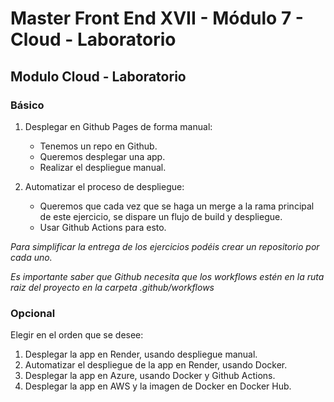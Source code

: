 # Master Front End XVII - Módulo 7 - Cloud - Laboratorio

## Modulo Cloud - Laboratorio

### Básico

1. Desplegar en Github Pages de forma manual:

   - Tenemos un repo en Github.
   - Queremos desplegar una app.
   - Realizar el despliegue manual.

2. Automatizar el proceso de despliegue:

   - Queremos que cada vez que se haga un merge a la rama principal de este ejercicio, se dispare un flujo de build y despliegue.
   - Usar Github Actions para esto.

_Para simplificar la entrega de los ejercicios podéis crear un repositorio por cada uno._

_Es importante saber que Github necesita que los workflows estén en la ruta raiz del proyecto en la carpeta .github/workflows_

### Opcional

Elegir en el orden que se desee:

1. Desplegar la app en Render, usando despliegue manual.
2. Automatizar el despliegue de la app en Render, usando Docker.
3. Desplegar la app en Azure, usando Docker y Github Actions.
4. Desplegar la app en AWS y la imagen de Docker en Docker Hub.
